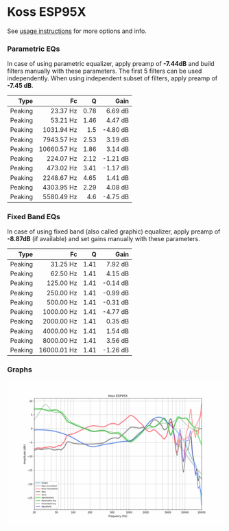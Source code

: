 # Koss ESP95X
See [usage instructions](https://github.com/jaakkopasanen/AutoEq#usage) for more options and info.

### Parametric EQs
In case of using parametric equalizer, apply preamp of **-7.44dB** and build filters manually
with these parameters. The first 5 filters can be used independently.
When using independent subset of filters, apply preamp of **-7.45 dB**.

| Type    | Fc          |    Q | Gain     |
|--------:|------------:|-----:|---------:|
| Peaking | 23.37 Hz    | 0.78 | 6.69 dB  |
| Peaking | 53.21 Hz    | 1.46 | 4.47 dB  |
| Peaking | 1031.94 Hz  | 1.5  | -4.80 dB |
| Peaking | 7943.57 Hz  | 2.53 | 3.19 dB  |
| Peaking | 10660.57 Hz | 1.86 | 3.14 dB  |
| Peaking | 224.07 Hz   | 2.12 | -1.21 dB |
| Peaking | 473.02 Hz   | 3.41 | -1.17 dB |
| Peaking | 2248.67 Hz  | 4.65 | 1.41 dB  |
| Peaking | 4303.95 Hz  | 2.29 | 4.08 dB  |
| Peaking | 5580.49 Hz  | 4.6  | -4.75 dB |

### Fixed Band EQs
In case of using fixed band (also called graphic) equalizer, apply preamp of **-8.87dB**
(if available) and set gains manually with these parameters.

| Type    | Fc          |    Q | Gain     |
|--------:|------------:|-----:|---------:|
| Peaking | 31.25 Hz    | 1.41 | 7.92 dB  |
| Peaking | 62.50 Hz    | 1.41 | 4.15 dB  |
| Peaking | 125.00 Hz   | 1.41 | -0.14 dB |
| Peaking | 250.00 Hz   | 1.41 | -0.99 dB |
| Peaking | 500.00 Hz   | 1.41 | -0.31 dB |
| Peaking | 1000.00 Hz  | 1.41 | -4.77 dB |
| Peaking | 2000.00 Hz  | 1.41 | 0.35 dB  |
| Peaking | 4000.00 Hz  | 1.41 | 1.54 dB  |
| Peaking | 8000.00 Hz  | 1.41 | 3.56 dB  |
| Peaking | 16000.01 Hz | 1.41 | -1.26 dB |

### Graphs
![](./Koss%20ESP95X.png)